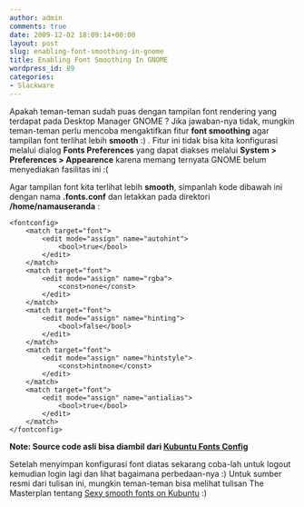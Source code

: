 ```yaml
---
author: admin
comments: true
date: 2009-12-02 18:09:14+00:00
layout: post
slug: enabling-font-smoothing-in-gnome
title: Enabling Font Smoothing In GNOME
wordpress_id: 89
categories:
- Slackware
---
```


Apakah teman-teman sudah puas dengan tampilan font rendering yang terdapat pada Desktop Manager GNOME ? Jika jawaban-nya tidak, mungkin teman-teman perlu mencoba mengaktifkan fitur **font smoothing** agar tampilan font terlihat lebih **smooth** :) . Fitur ini tidak bisa kita konfigurasi melalui dialog **Fonts Preferences** yang dapat diakses melalui **System > Preferences > Appearence** karena memang ternyata GNOME belum menyediakan fasilitas ini :(

Agar tampilan font kita terlihat lebih **smooth**, simpanlah kode dibawah ini dengan nama **.fonts.conf** dan letakkan pada direktori **/home/namauseranda** :

    
    
    
    
    
    <fontconfig>
    	<match target="font">
    		<edit mode="assign" name="autohint">
    			<bool>true</bool>
    		</edit>
    	</match>
    	<match target="font">
    		<edit mode="assign" name="rgba">
    			<const>none</const>
    		</edit>
    	</match>
    	<match target="font">
    		<edit mode="assign" name="hinting">
    			<bool>false</bool>
    		</edit>
    	</match>
    	<match target="font">
    		<edit mode="assign" name="hintstyle">
    			<const>hintnone</const>
    		</edit>
    	</match>
    	<match target="font">
    		<edit mode="assign" name="antialias">
    			<bool>true</bool>
    		</edit>
    	</match>
    </fontconfig>
    


**Note: Source code asli bisa diambil dari [Kubuntu Fonts Config](http://rewind.themasterplan.in/dl/Kubuntu_FontsConf)**

Setelah menyimpan konfigurasi font diatas sekarang coba-lah untuk logout kemudian login lagi dan lihat bagaimana perbedaan-nya :) Untuk sumber resmi dari tulisan ini, mungkin teman-teman bisa melihat tulisan The Masterplan tentang [Sexy smooth fonts on Kubuntu](http://rewind.themasterplan.in/2007/07/15/sexy-smooth-fonts-on-kubuntu/) :)
